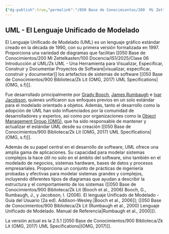 ```yaml
---
{"dg-publish":true,"permalink":"/050 Base de Conocimientos/200  Mi Zettelkasten/010 Informática/Zk UML - El Lenguaje Unificado de Modelado/","tags":["UML","modelado"]}
---
```


## UML - El Lenguaje Unificado de Modelado

El Lenguaje Unificado de Modelado (UML) es un lenguaje gráfico estándar creado en la década de 1990, con su primera versión formalizada en 1997. Proporciona una variedad de diagramas que facilitan [[050 Base de Conocimientos/200  Mi Zettelkasten/100 Docencia/IS1/2025/Clase 06 Introducción al UML/Zk UML - Una Herramienta para Visualizar, Especificar, Construir y Documentar Proyectos de Software\|visualizar, especificar, construir y documentar]] los artefactos de sistemas de software [[050 Base de Conocimientos/900 Biblioteca/Zk Lit (OMG, 2017) UML Specifications\|(OMG, s.f)]].

Fue desarrollado principalmente por  [Grady Booch](https://www.google.com/url?sa=t&source=web&rct=j&opi=89978449&url=https://es.wikipedia.org/wiki/Grady_Booch&ved=2ahUKEwjS8aOyvpSMAxWuILkGHVEgILYQFnoECD0QAQ&usg=AOvVaw37wq1l0gpNQdEuW_yfjjCs), [James Rumbaugh](https://www.google.com/url?sa=t&source=web&rct=j&opi=89978449&url=https://es.wikipedia.org/wiki/James_Rumbaugh&ved=2ahUKEwjK_aTEvpSMAxXgLbkGHY3DH6gQFnoECDEQAQ&usg=AOvVaw2ucVI0Ouu8bTENBQuqz89Y) e [Ivar Jacobson](https://www.google.com/url?sa=t&source=web&rct=j&opi=89978449&url=https://es.wikipedia.org/wiki/Ivar_Jacobson&ved=2ahUKEwjC8fHQvpSMAxWlgWEGHZWRBqsQFnoECDoQAQ&usg=AOvVaw3wfOA_GUIB2QEaeddPaJj5), quienes unificaron sus enfoques previos en un solo estándar para el modelado orientado a objetos. Además, tanto el desarrollo como la adopción de UML han sido influenciados por la comunidad de desarrolladores y expertos, así como por organizaciones como la [Object Management Group (OMG)](https://www.omg.org), que ha sido responsable de mantener y actualizar el estándar UML desde su creación  [[050 Base de Conocimientos/900 Biblioteca/Zk Lit (OMG, 2017) UML Specifications\|(OMG, s.f)]].

Además de su papel central en el desarrollo de software, UML ofrece una amplia gama de aplicaciones. Su capacidad para modelar sistemas complejos la hace útil no solo en el ámbito del software, sino también en el modelado de negocios, sistemas hardware, bases de datos y procesos empresariales. Proporciona un conjunto de prácticas de ingeniería probadas y efectivas para modelar sistemas grandes y complejos, incluyendo diferentes tipos de diagramas que ayudan a describir la estructura y el comportamiento de los sistemas ([[050 Base de Conocimientos/900 Biblioteca/Zk Lit (Booch et al., 2006) Booch, G., Rumbaugh, J., y Jacobson, I. (2006). El lenguaje Unificado de Modelado - Guía del Usuario (2a ed). Addison-Wesley.\|Booch et al., 2006]]; [[050 Base de Conocimientos/900 Biblioteca/Zk Lit (Rumbaugh et al., 2000) Lenguaje Unificado de Modelado. Manual de Referencia\|Rumbaugh et al., 2000]]).

La versión actual es la 2.5.1 [[050 Base de Conocimientos/900 Biblioteca/Zk Lit (OMG, 2017) UML Specifications\|(OMG, 2017)]].

